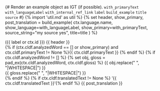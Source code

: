 {# 
  Render an example object as IGT (if possible). 
  `with_primaryText`
  `with_languageLabel`
  `with_internal_ref_link`
  `label`
  `build_example`
  `title`
  `source`
#}
{% import 'util.md' as util %}
{% set header, show_primary, post_translation = build_example(
    ctx.language.name,
    show_language=with_languageLabel,
    show_primary=with_primaryText,
    source_string="my source yes",
    title=title
) %}

({{ label or ctx.id }}) {{ header }}  
{% if (ctx.cldf.analyzedWord == [] or show_primary) and ctx.cldf.primaryText != None %}{{ ctx.cldf.primaryText }}
{% endif %}
{% if ctx.cldf.analyzedWord != [] %}
{% set obj, gloss = pad_ex(ctx.cldf.analyzedWord, ctx.cldf.gloss) %}
{{ obj.replace(" ", "|WHITESPACE|") }}  
{{ gloss.replace(" ", "|WHITESPACE|") }}  
{% endif %}
{% if ctx.cldf.translatedText != None %}
‘{{ ctx.cldf.translatedText }}’{% endif %} {{ post_translation }}

